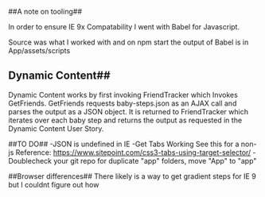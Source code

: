 ##A note on tooling##

In order to ensure IE 9x Compatability I went with Babel for Javascript.

Source was what I worked with and on npm start the output of Babel is in App/assets/scripts

## Dynamic Content##
Dynamic Content works by first invoking FriendTracker which Invokes GetFriends. 
GetFriends requests baby-steps.json as an AJAX call and parses the output as a JSON object.
It is returned to FriendTracker which iterates over each baby step and returns the output as requested in the Dynamic Content User Story.

##TO DO##
-JSON is undefined in IE
-Get Tabs Working See this for a non-js Reference: https://www.sitepoint.com/css3-tabs-using-target-selector/
-Doublecheck your git repo for duplicate "app" folders, move "App" to "app"

##Browser differences##
There likely is a way to get gradient steps for IE 9 but I couldnt figure out how